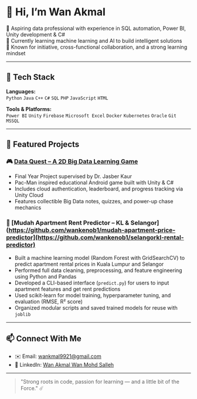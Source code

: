 # 👋 Hi, I’m Wan Akmal

💼 Aspiring data professional with experience in SQL automation, Power BI, Unity development & C#  
🧠 Currently learning machine learning and AI to build intelligent solutions  
🌟 Known for initiative, cross-functional collaboration, and a strong learning mindset

---

## 🧩 Tech Stack

**Languages:**  
`Python` `Java` `C++` `C#` `SQL` `PHP` `JavaScript` `HTML`

**Tools & Platforms:**  
`Power BI` `Unity` `Firebase` `Microsoft Excel` `Docker` `Kubernetes` `Oracle` `Git` `MSSQL`

---

## 🚀 Featured Projects

### 🎮 [Data Quest – A 2D Big Data Learning Game](https://github.com/wankenob1/Data-Quest)
- Final Year Project supervised by Dr. Jasber Kaur
- Pac-Man inspired educational Android game built with Unity & C#
- Includes cloud authentication, leaderboard, and progress tracking via Unity Cloud
- Features collectible Big Data notes, quizzes, and power-up chase mechanics

### 🤖 [Mudah Apartment Rent Predictor – KL & Selangor](https://github.com/wankenob1/mudah-apartment-price-predictor](https://github.com/wankenob1/selangorkl-rental-predictor)
- Built a machine learning model (Random Forest with GridSearchCV) to predict apartment rental prices in Kuala Lumpur and Selangor
- Performed full data cleaning, preprocessing, and feature engineering using Python and Pandas
- Developed a CLI-based interface (`predict.py`) for users to input apartment features and get rent predictions
- Used scikit-learn for model training, hyperparameter tuning, and evaluation (RMSE, R² score)
- Organized modular scripts and saved trained models for reuse with `joblib`

---

## 📫 Connect With Me
- ✉️ Email: [wankmal9921@gmail.com](mailto:wankmal9921@gmail.com)  
- 🔗 LinkedIn: [Wan Akmal Wan Mohd Salleh](https://www.linkedin.com/in/wan-akmal-wan-mohd-salleh-4247a72b4/)
  
---

> "Strong roots in code, passion for learning — and a little bit of the Force." ☄️
